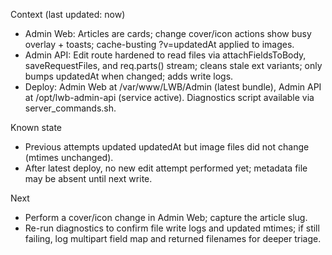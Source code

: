 Context (last updated: now)
- Admin Web: Articles are cards; change cover/icon actions show busy overlay + toasts; cache-busting ?v=updatedAt applied to images.
- Admin API: Edit route hardened to read files via attachFieldsToBody, saveRequestFiles, and req.parts() stream; cleans stale ext variants; only bumps updatedAt when changed; adds write logs.
- Deploy: Admin Web at /var/www/LWB/Admin (latest bundle), Admin API at /opt/lwb-admin-api (service active). Diagnostics script available via server_commands.sh.

Known state
- Previous attempts updated updatedAt but image files did not change (mtimes unchanged).
- After latest deploy, no new edit attempt performed yet; metadata file may be absent until next write.

Next
- Perform a cover/icon change in Admin Web; capture the article slug.
- Re-run diagnostics to confirm file write logs and updated mtimes; if still failing, log multipart field map and returned filenames for deeper triage.